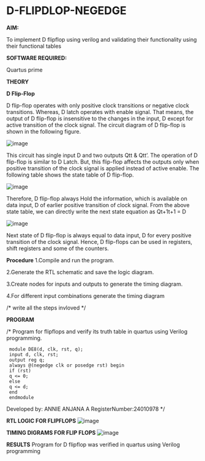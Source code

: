 # D-FLIPDLOP-NEGEDGE

**AIM:**

To implement  D flipflop using verilog and validating their functionality using their functional tables

**SOFTWARE REQUIRED:**

Quartus prime

**THEORY**

**D Flip-Flop**

D flip-flop operates with only positive clock transitions or negative clock transitions. Whereas, D latch operates with enable signal. That means, the output of D flip-flop is insensitive to the changes in the input, D except for active transition of the clock signal. The circuit diagram of D flip-flop is shown in the following figure.

![image](https://github.com/naavaneetha/D-FLIPDLOP-NEGEDGE/assets/154305477/48c81fe8-bc3f-40e7-95e2-519fc155ad51)

This circuit has single input D and two outputs Qtt & Qtt’. The operation of D flip-flop is similar to D Latch. But, this flip-flop affects the outputs only when positive transition of the clock signal is applied instead of active enable. The following table shows the state table of D flip-flop.

![image](https://github.com/naavaneetha/D-FLIPDLOP-NEGEDGE/assets/154305477/e5f3fda7-68ec-4a3a-a0a4-cf6f9cc4ab55)

Therefore, D flip-flop always Hold the information, which is available on data input, D of earlier positive transition of clock signal. From the above state table, we can directly write the next state equation as Qt+1t+1 = D

![image](https://github.com/naavaneetha/D-FLIPDLOP-NEGEDGE/assets/154305477/8592c0d8-2917-4142-91b9-d6c30dd891d2)

Next state of D flip-flop is always equal to data input, D for every positive transition of the clock signal. Hence, D flip-flops can be used in registers, shift registers and some of the counters.

**Procedure**
1.Compile and run the program.

2.Generate the RTL schematic and save the logic diagram.

3.Create nodes for inputs and outputs to generate the timing diagram.

4.For different input combinations generate the timing diagram

/* write all the steps invloved */

**PROGRAM**


/* Program for flipflops and verify its truth table in quartus using Verilog programming.
```
 module DE8(d, clk, rst, q);
 input d, clk, rst;
 output reg q;
 always @(negedge clk or posedge rst) begin
 if (rst)
 q <= 0;
 else
 q <= d;
 end
 endmodule
```
Developed by: ANNIE ANJANA A  RegisterNumber:24010978
*/

**RTL LOGIC FOR FLIPFLOPS**
![image](https://github.com/user-attachments/assets/cec89e35-e260-4e2e-bafe-f375ee86724d)




**TIMING DIGRAMS FOR FLIP FLOPS**
![image](https://github.com/user-attachments/assets/274c05cc-5164-4b99-a79a-7647b83e27e3)



**RESULTS**
 Program for D flipflop was verified in quartus using Verilog programming
